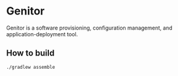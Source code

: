 # Genitor
Genitor is a software provisioning, configuration management, and application-deployment tool.

## How to build
```bash
./gradlew assemble
```
